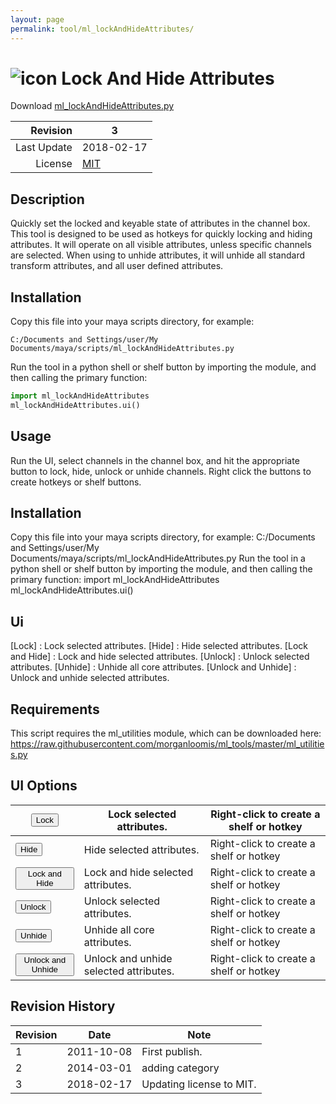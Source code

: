 ```yaml
---
layout: page
permalink: tool/ml_lockAndHideAttributes/
---
```


# ![icon](https://raw.githubusercontent.com/morganloomis/ml_tools/master/icons//ml_lockAndHideAttributes.png) Lock And Hide Attributes
Download [ml_lockAndHideAttributes.py](https://raw.githubusercontent.com/morganloomis/ml_tools/master/scripts/ml_lockAndHideAttributes.py)

| Revision | 3 |
|---:|---|
| Last Update | 2018-02-17 |
| License | [MIT](https://opensource.org/licenses/MIT) |

## Description

 Quickly set the locked and keyable state of attributes in the channel box. This tool is designed to be used as hotkeys for quickly locking and hiding attributes. It will operate on all visible attributes, unless specific channels are selected. When using to unhide attributes, it will unhide all standard transform attributes, and all user defined attributes. 

## Installation

Copy this file into your maya scripts directory, for example:

`C:/Documents and Settings/user/My Documents/maya/scripts/ml_lockAndHideAttributes.py`

Run the tool in a python shell or shelf button by importing the module, 
and then calling the primary function:

```python
import ml_lockAndHideAttributes
ml_lockAndHideAttributes.ui()
```

## Usage

 Run the UI, select channels in the channel box, and hit the appropriate button to lock, hide, unlock or unhide channels. Right click the buttons to create hotkeys or shelf buttons. 

## Installation

 Copy this file into your maya scripts directory, for example: C:/Documents and Settings/user/My Documents/maya/scripts/ml_lockAndHideAttributes.py Run the tool in a python shell or shelf button by importing the module, and then calling the primary function: import ml_lockAndHideAttributes ml_lockAndHideAttributes.ui() 

## Ui

 [Lock] : Lock selected attributes. [Hide] : Hide selected attributes. [Lock and Hide] : Lock and hide selected attributes. [Unlock] : Unlock selected attributes. [Unhide] : Unhide all core attributes. [Unlock and Unhide] : Unlock and unhide selected attributes. 

## Requirements

 This script requires the ml_utilities module, which can be downloaded here: https://raw.githubusercontent.com/morganloomis/ml_tools/master/ml_utilities.py 

## UI Options


|<button type="button">Lock</button>|Lock selected attributes.|Right-click to create a shelf or hotkey|
|---|---|---|
|<button type="button">Hide</button>|Hide selected attributes.|Right-click to create a shelf or hotkey|
|<button type="button">Lock and Hide</button>|Lock and hide selected attributes.|Right-click to create a shelf or hotkey|
|<button type="button">Unlock</button>|Unlock selected attributes.|Right-click to create a shelf or hotkey|
|<button type="button">Unhide</button>|Unhide all core attributes.|Right-click to create a shelf or hotkey|
|<button type="button">Unlock and Unhide</button>|Unlock and unhide selected attributes.|Right-click to create a shelf or hotkey|

## Revision History

| Revision | Date | Note|
|---|---|---|
|1|2011-10-08|First publish.|
|2|2014-03-01|adding category|
|3|2018-02-17|Updating license to MIT.|
